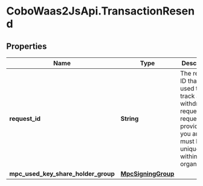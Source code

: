 # CoboWaas2JsApi.TransactionResend

## Properties

Name | Type | Description | Notes
------------ | ------------- | ------------- | -------------
**request_id** | **String** | The request ID that is used to track a withdrawal request. The request ID is provided by you and must be unique within your organization. | 
**mpc_used_key_share_holder_group** | [**MpcSigningGroup**](MpcSigningGroup.md) |  | [optional] 


